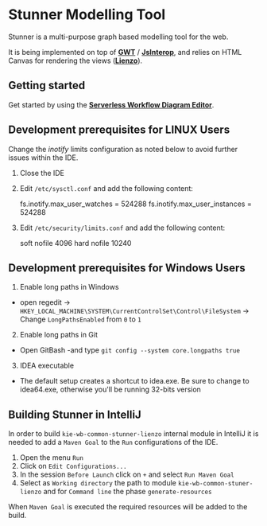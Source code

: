 # Stunner Modelling Tool

Stunner is a multi-purpose graph based modelling tool for the web.

It is being implemented on top of [**GWT**](https://www.gwtproject.org/) / [**JsInterop**](https://www.gwtproject.org/doc/latest/DevGuideCodingBasicsJsInterop.html), and relies on HTML Canvas for rendering the views ([**Lienzo**](../lienzo-core/README.md)).

## Getting started

Get started by using the [**Serverless Workflow Diagram Editor**](../sw-editor/README.md).

## Development prerequisites for LINUX Users

Change the _inotify_ limits configuration as noted below to avoid further issues within the IDE.

1.  Close the IDE
2.  Edit `/etc/sysctl.conf` and add the following content:

    fs.inotify.max_user_watches = 524288
    fs.inotify.max_user_instances = 524288

3.  Edit `/etc/security/limits.conf` and add the following content:

    <user> soft nofile 4096
    <user> hard nofile 10240

## Development prerequisites for Windows Users

1. Enable long paths in Windows

- open regedit -> `HKEY_LOCAL_MACHINE\SYSTEM\CurrentControlSet\Control\FileSystem` -> Change `LongPathsEnabled` from `0` to `1`

2. Enable long paths in Git

- Open GitBash -and type `git config --system core.longpaths true`

3. IDEA executable

- The default setup creates a shortcut to idea.exe. Be sure to change to idea64.exe, otherwise you'll be running 32-bits version

## Building Stunner in IntelliJ

In order to build `kie-wb-common-stunner-lienzo` internal module in IntelliJ it is needed to add a `Maven Goal` to the `Run` configurations of the IDE.

1. Open the menu `Run`
2. Click on `Edit Configurations...`
3. In the session `Before Launch` click on `+` and select `Run Maven Goal`
4. Select as `Working directory` the path to module `kie-wb-common-stuner-lienzo` and for `Command line` the phase `generate-resources`

When `Maven Goal` is executed the required resources will be added to the build.
